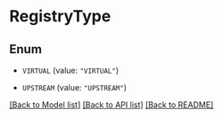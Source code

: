 # RegistryType

## Enum


* `VIRTUAL` (value: `"VIRTUAL"`)

* `UPSTREAM` (value: `"UPSTREAM"`)


[[Back to Model list]](../README.md#documentation-for-models) [[Back to API list]](../README.md#documentation-for-api-endpoints) [[Back to README]](../README.md)


